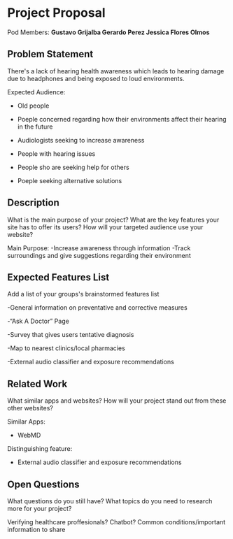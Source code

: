 # Project Proposal

Pod Members: **Gustavo Grijalba Gerardo Perez Jessica Flores Olmos**

## Problem Statement

There's a lack of hearing health awareness which leads to hearing damage due to headphones and being exposed to loud environments.

Expected Audience:
- Old people
  
- Poeple concerned regarding how their environments affect their hearing in the future

- Audiologists seeking to increase awareness

- People with hearing issues

- People sho are seeking help for others

- Poeple seeking alternative solutions

## Description

What is the main purpose of your project? What are the key features your site has to offer its users? How will your targeted audience use your website?

Main Purpose:
-Increase awareness through information
-Track surroundings and give suggestions regarding their environment

## Expected Features List

Add a list of your groups's brainstormed features list

-General information on preventative and corrective measures

-“Ask A Doctor” Page

-Survey that gives users tentative diagnosis

-Map to nearest clinics/local pharmacies

-External audio classifier and exposure recommendations


## Related Work

What similar apps and websites? How will your project stand out from these other websites?

Similar Apps:
- WebMD 

Distinguishing feature:
- External audio classifier and exposure recommendations

## Open Questions

What questions do you still have? What topics do you need to research more for your project?

Verifying healthcare proffesionals?
Chatbot?
Common conditions/important information to share
